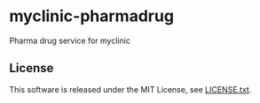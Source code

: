 # myclinic-pharmadrug

Pharma drug service for myclinic

## License
This software is released under the MIT License, see [LICENSE.txt](LICENSE.txt).

